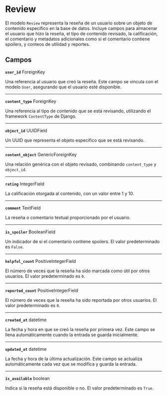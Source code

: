 # Review <Badge type="danger" text="model" />

El modelo `Review` representa la reseña de un usuario sobre un objeto de contenido específico en la base de datos. Incluye campos para almacenar el usuario que hizo la reseña, el tipo de contenido revisado, la calificación, el comentario y metadatos adicionales como si el comentario contiene spoilers, y conteos de utilidad y reportes.

## Campos

**`user_id`** ForeignKey

Una referencia al usuario que creó la reseña. Este campo se vincula con el modelo `User`, asegurando que el usuario esté disponible.

---

**`content_type`** ForeignKey

Una referencia al tipo de contenido que se está revisando, utilizando el framework `ContentType` de Django.

---

**`object_id`** UUIDField

Un UUID que representa el objeto específico que se está revisando.

---

**`content_object`** GenericForeignKey

Una relación genérica con el objeto revisado, combinando `content_type` y `object_id`.

---

**`rating`** IntegerField

La calificación otorgada al contenido, con un valor entre 1 y 10.

---

**`comment`** TextField

La reseña o comentario textual proporcionado por el usuario.

---

**`is_spoiler`** BooleanField

Un indicador de si el comentario contiene spoilers. El valor predeterminado es `False`.

---

**`helpful_count`** PositiveIntegerField

El número de veces que la reseña ha sido marcada como útil por otros usuarios. El valor predeterminado es `0`.

---

**`reported_count`** PositiveIntegerField

El número de veces que la reseña ha sido reportada por otros usuarios. El valor predeterminado es `0`.

---

**`created_at`** datetime

La fecha y hora en que se creó la reseña por primera vez. Este campo se llena automáticamente cuando la entrada se guarda inicialmente.

---

**`updated_at`** datetime

La fecha y hora de la última actualización. Este campo se actualiza automáticamente cada vez que se modifica y guarda la entrada.

---

**`is_available`** boolean

Indica si la reseña está disponible o no. El valor predeterminado es `True`.
